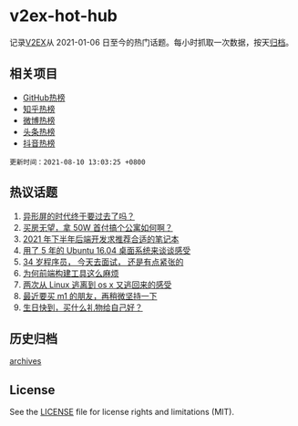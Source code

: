 # v2ex-hot-hub

 记录[V2EX](https://www.v2ex.com/)从 2021-01-06 日至今的热门话题。每小时抓取一次数据，按天[归档](archives)。
 
 ## 相关项目

- [GitHub热榜](https://github.com/snaildev/github-hot-hub)
- [知乎热榜](https://github.com/snaildev/zhihu-hot-hub)
- [微博热榜](https://github.com/snaildev/weibo-hot-hub)
- [头条热榜](https://github.com/snaildev/toutiao-hot-hub)
- [抖音热榜](https://github.com/snaildev/douyin-hot-hub)


 `更新时间：2021-08-10 13:03:25 +0800`

## 热议话题

1. [异形屏的时代终于要过去了吗？](https://www.v2ex.com/t/794633)
1. [买房无望，拿 50W 首付搞个公寓如何啊？](https://www.v2ex.com/t/794681)
1. [2021 年下半年后端开发求推荐合适的笔记本](https://www.v2ex.com/t/794639)
1. [用了 5 年的 Ubuntu 16.04 桌面系统来谈谈感受](https://www.v2ex.com/t/794735)
1. [34 岁程序员， 今天去面试， 还是有点紧张的](https://www.v2ex.com/t/794671)
1. [为何前端构建工具这么麻烦](https://www.v2ex.com/t/794664)
1. [两次从 Linux 逃离到 os x 又逃回来的感受](https://www.v2ex.com/t/794788)
1. [最近要买 m1 的朋友，再稍微坚持一下](https://www.v2ex.com/t/794699)
1. [生日快到，买什么礼物给自己好？](https://www.v2ex.com/t/794756)

## 历史归档

[archives](archives)

## License

See the [LICENSE](LICENSE) file for license rights and limitations (MIT).
